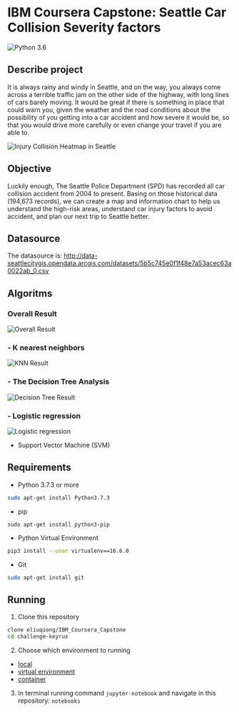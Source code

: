 # IBM Coursera Capstone: Seattle Car Collision Severity factors

![Python 3.6](https://img.shields.io/badge/python-3.5%20%7C%203.6%20%7C%203.7-blue.svg)

## Describe project

It is always rainy and windy in Seattle, and on the way, you always come across a terrible traffic jam on the other side of the highway, with long lines of cars barely moving. It would be great if there is something in place that could warn you, given the weather and the road conditions about the possibility of you getting into a car accident and how severe it would be, so that you would drive more carefully or even change your travel if you are able to.

![Injury Collision Heatmap in Seattle](https://github.com/eliuqiong/IBM_Coursera_Capstone/blob/master/Results/Seattle%20Injury%20Collision%20Heatmap.png=400x250)


## Objective

Luckily enough, The Seattle Police Department (SPD) has recorded all car collision accident from 2004 to present. Basing on those historical data (194,673 records), we can create a map and information chart to help us understand the high-risk areas, understand car injury factors to avoid accident, and plan our next trip to Seattle better.

## Datasource
The datasource is: http://data-seattlecitygis.opendata.arcgis.com/datasets/5b5c745e0f1f48e7a53acec63a0022ab_0.csv

## Algoritms
### Overall Result
![Overall Result](https://github.com/eliuqiong/IBM_Coursera_Capstone/blob/master/Results/Overall%20Result.png=400x250)

### - K nearest neighbors
![KNN Result](https://github.com/eliuqiong/IBM_Coursera_Capstone/blob/master/Results/k-Nearest%20Neighbor.png=400x250)

### - The Decision Tree Analysis
![Decision Tree Result](https://github.com/eliuqiong/IBM_Coursera_Capstone/blob/master/Results/Decision%20Tree%20Analysis.png=400x250)

### - Logistic regression
![Logistic regression](https://github.com/eliuqiong/IBM_Coursera_Capstone/blob/master/Results/Logistic%20Regression.png=400x250)

- Support Vector Machine (SVM) 


## Requirements
- Python 3.7.3 or more
```sh
sudo apt-get install Python3.7.3
```

- pip
```
sudo apt-get install python3-pip
```

- Python Virtual Environment
```sh
pip3 install --user virtualenv==16.6.0
```

- Git
```sh
sudo apt-get install git
```

## Running
1. Clone this repository
```sh
clone eliuqiong/IBM_Coursera_Capstone
cd challenge-keyrus
```

2. Choose which environment to running
 - [local](src/environment/README.md)
 - [virtual environment](src/environment/README.md)
 - [container](src/environment/README.md)

3. In terminal running command `jupyter-notebook` and navigate in this repository: `notebooks`
